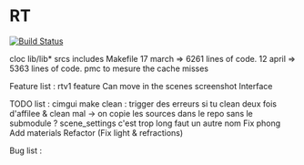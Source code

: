 # RT
[![Build Status](https://travis-ci.com/nihuynh/RT.svg?token=PdGtpZGzFKLd1CBjD7Ym&branch=master)](https://travis-ci.com/nihuynh/RT)

cloc lib/lib* srcs includes Makefile
17 march => 6261 lines of code.
12 april => 5363 lines of code.
pmc to mesure the cache misses

Feature list :
rtv1 feature
Can move in the scenes
screenshot
Interface

TODO list :
cimgui make clean : trigger des erreurs si tu clean deux fois d'affilee & clean mal
-> on copie les sources dans le repo sans le submodule ?
scene_settings c'est trop long faut un autre nom
Fix phong
Add materials
Refactor (Fix light & refractions)

Bug list :
